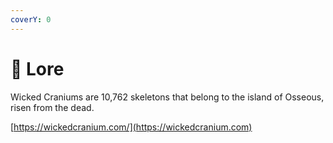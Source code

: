 ```yaml
---
coverY: 0
---
```


# 📜 Lore

Wicked Craniums are 10,762 skeletons that belong to the island of Osseous, risen from the dead.

[https://wickedcranium.com/](https://wickedcranium.com)
